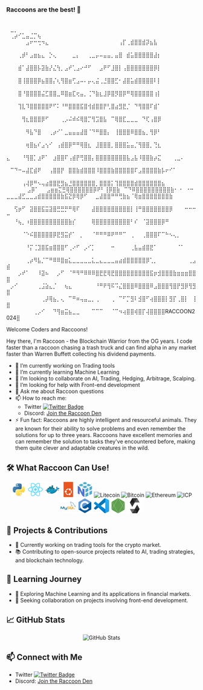 ### Raccoons are the best! 👋

⠀⠀⠀⠀⠀⠀⠀⠀⠀⠀⠀⠀⠀⠀⠀⠀⠀⠀⠀⠀⠀⠀⠀⠀⠀⠀⠀⠀⠀⠀⠀⠀⠀ ⠀⣀⡀⠀⠀⠀⠀⠀⠀⠀⠀⠀⠀⠀⠀⠀⠀
⠀⠀⠀⠀⠀⠀⠀⠀⠀⠀⠀⠀⠀⠀⠀⠀⠀⠀⠀⠀⠀⠀⠀⠀⠀⠀⠀⠀⠀ ⠀⢀⡴⠊⣁⣤⣈⡉⢦⠀⠀⠀⠀⠀⠀⠀⠀⠀⠀⠀⠀
⠀⠀⠀⠀⠀⣠⠖⠒⢒⠲⣄⠀⠀⠀⠀⠀⠀⠀⠀⠀⠀⠀⠀⠀⠀⠀⠀⠀⠀⢠⡏⢀⣾⣿⣿⣾⡽⣦⣧⠀⠀⠀⠀⠀⠀⠀⠀⠀⠀⠀
⠀⠀⠀⢀⡾⠃⣠⣶⣦⣄⠀⡑⢄⠀⠀⠀⠀⣀⡄⠀⠀⢀⣀⡤⠤⣤⣤⡀⣤⣿⠀⣾⣥⣿⣿⣿⣿⣿⣼⡆⠀⠀⠀⠀⠀⠀⠀⠀⠀⠀
⠀⠀⠀⣾⠁⣼⣿⣿⡧⣽⣷⡜⣌⢳⡀⣠⠞⢁⣠⠔⠚⠋⠀⠀⣠⠟⠋⣸⣿⡇⢠⣿⣿⣿⣿⣿⣿⣿⡿⡇⠀⠀⠀⠀⠀⠀⠀⠀⠀⠀
⠀⠀⠀⣿⢸⣿⣿⣿⡿⣦⣿⣿⡌⢆⢻⣿⣶⢋⣠⠤⠄⡤⢄⣬⢀⣘⣿⣿⣋⠂⣼⣿⣥⣾⣿⣿⣿⣿⠇⡇⠀⠀⠀⠀⠀⠀⠀⠀⠀⠀
⠀⠀⠀⣿⠘⣿⣿⣿⣿⣬⣋⣿⣿⣀⠿⣿⣶⣏⢖⣤⡀⢈⠙⣷⣆⣸⡿⣿⡻⣿⡿⠛⢿⣿⣿⣿⣿⣿⢰⡇⠀⠀⠀⠀⠀⠀⠀⠀⠀⠀
⠀⠀⠀⢹⣇⠹⣿⣿⣿⣿⣿⠟⠋⠅⠘⠛⣿⣿⣿⣯⣿⢺⣾⣿⣿⡟⢃⣿⣴⣻⣟⡈⠀⠙⢻⣿⣿⠏⣾⠁⠀⠀⠀⠀⠀⠀⠀⠀⠀⠀
⠀⠀⠀⠀⢻⣆⣿⣿⣿⡿⠋⠀⠀⠀⢀⡠⠬⠾⠮⢿⣿⡉⢻⣩⣿⣧⠀⠉⢿⣿⣏⣀⣀⣀⠀⠙⢏⢠⣿⡿⠀⠀⠀⠀⠀⠀⠀⠀⠀⠀
⠀⠀⠀⠀⠀⠻⣧⠙⣿⠀⠀⢀⡴⠊⠁⣀⣤⣤⣤⣼⣿⠈⠙⠛⣿⣿⡄⠀⢸⣿⣿⣿⠿⣿⣿⣦⡀⢻⡿⠃⠀⠀⠀⠀⠀⠀⠀⠀⠀⠀
⠀⠀⠀⠀⠀⢶⣿⣦⠎⣠⢢⠊⠀⢠⣾⣿⡿⠛⠛⢿⣿⣆⠀⣸⣿⣿⣿⡀⣿⣿⣿⣥⣤⡈⢻⣿⣿⡀⢙⣆⠀⠀⠀⠀⠀⠀⠀⠀⠀⠀
⣄⠀⠀⠀⠘⢻⣿⡁⣰⠟⠁⠀⣰⣿⣿⠏⢠⣾⡟⢛⣿⣿⡄⣿⣿⣿⣿⣿⣿⣿⣿⣧⣠⣧⠸⣿⣿⣷⡴⣍⠀⠀⠀⢀⣀⠄⠀⠀⠀⠀
⠀⠉⠙⠒⠤⣼⣏⣾⠟⠀⠀⢠⣿⣿⡟⠀⣿⣿⣷⣾⣿⣿⣿⠸⣿⣿⣿⣷⣿⣿⣿⣿⣿⠏⣠⣿⣿⣿⣿⣷⡧⠖⠊⠁⠀⠀⠀⠀⠀⠀
⠀⠀⠀⠀⢠⢼⡿⠛⠢⢤⣴⣿⣿⣟⣻⣦⣘⣿⣿⣿⣿⣿⣿⡀⣿⣿⣿⡅⢹⣿⣿⣿⣿⣾⣿⣿⣿⣿⣿⣿⣦⠀⠀⠀⠀⠀⠀⠀⠀⠀
⠀⠀⠀⠀⣠⡿⠁⠀⠀⣠⣶⣶⣍⣛⢿⣿⣿⣿⣿⣿⣿⡿⠟⠃⢸⡿⣿⣷⠀⠉⠙⠿⣿⣿⣿⣿⣿⣿⣿⣿⣿⣷⠂⠐⠀⠐⠒
⣀⣀⣀⣼⣋⣀⣀⣠⣾⣿⣿⣿⣿⣿⣷⣯⣝⡿⢿⡿⠋⠀⠀⣀⣼⣿⣿⠛⠛⢛⣷⣦⠈⢿⣶⣿⣿⣿⣿⣿⣿⣿⣷⠀⠀⠀⠀⠀⠀⠀
⠀⠀⢫⡶⠋⠀⣽⣿⣿⣯⣭⣽⣿⣛⣛⡛⠛⢿⠏⠀⠀⠀⣼⣿⣿⣿⣿⣿⣿⣿⣿⣿⡇⢸⠛⣿⣿⣿⣿⣿⣿⣿⡿⠀⠀⠀⠒⠒⠒⠒
⠀⠀⠘⢦⡀⠰⣿⣿⣿⣿⣿⣿⣿⣿⣿⣿⣷⡎⠀⠀⠀⠀⢿⣿⣿⣿⣿⣿⣿⣿⣿⣿⠃⠎⠀⠈⣽⣿⣿⣿⡿⠛⠀⠀⠀⠀⠀⠀⠀⠀
⠀⠀⠀⠀⠈⠑⠮⣿⣿⣿⣿⣿⡿⣟⣻⣭⡞⠁⠀⡀⠀⠀⠈⠛⠛⠛⠿⠟⠛⠛⠉⠀⢀⠀⠀⢀⣿⣿⣿⠏⠉⠓⠢⢄⡀⠀⠀⠀⠀⠀
⠀⠀⠀⠀⠀⠘⡍⢈⣹⣿⣯⣶⣿⣿⣿⠋⢀⠔⠋⠀⡠⠊⡁⠀⠀⠀⠀⠒⠀⠀⠀⠀⢀⣧⣤⣾⣿⣟⠁⠀⠀⠀⠀⠀⠈⠁⠀⠀⠀⠀
⠀⠀⠀⠀⠀⢀⡴⠻⣧⡈⠉⠛⠿⠿⣿⣶⣅⣀⣀⣀⣀⣀⣅⣀⣄⣀⣀⣀⣤⣴⣾⣿⣿⣿⣿⣿⡿⢁⡀⠀⠀⠀⠀⠀⠀⠀⠀⢀⣠⣾
⠀⠀⠀⡠⠞⠁⠀⠀⠸⣽⠦⠀⠀⡠⠋⠀⠈⠛⠻⠛⠿⠿⠿⣿⣟⣟⢿⣟⣿⣿⣿⣿⣿⣿⣿⣿⣿⣯⡶⣺⣿⣿⣿⣷⣶⣶⣶⣿⣿⣿
⠀⡠⠊⠀⠀⠀⠀⠀⢀⣨⣵⣄⡈⠀⠀⢦⣄⠀⠀⠀⠀⠀⠀⠘⠛⠟⢻⠯⠩⣌⣿⣿⣿⠿⣿⣿⣿⠿⣠⣿⣿⣿⢻⣿⡟⣻⡿⢻⣻⣿
⠀⠀⠀⠀⠀⠀⠀⠀⠀⢀⡼⢿⣦⡀⢄⠀⠉⠛⠶⢤⣤⣀⡀⢀⠀⠀⠀⢀⠀⠉⠋⡉⣻⠇⣺⣿⠋⢴⣿⣿⣿⡇⣻⡏⢀⣿⡇⠀⢸⣿
⠀⠀⠀⠀⠀⠀⠀⢀⡠⠊⠀⠀⠙⢻⣶⣭⣦⣀⣀⠀⠀⠀⠉⠉⠉⠀⠀⠈⠉⠲⢴⣿⣿⢾⣿⡏⢼⣿⣿⣿⣿RACCOON2024⣿

Welcome Coders and Raccoons!

Hey there, I'm Raccoon - the Blockchain Warrior from the OG years. I code faster than a raccoon chasing a trash truck and can find alpha in any market faster than Warren Buffett collecting his dividend payments.

- 🔭 I’m currently working on Trading tools
- 🌱 I’m currently learning Machine Learning
- 👯 I’m looking to collaborate on AI, Trading, Hedging, Arbitrage, Scalping.
- 🤔 I’m looking for help with Front-end development
- 💬 Ask me about Raccoon questions
- 📫 How to reach me:
  - Twitter [![Twitter Badge](https://img.shields.io/twitter/follow/DaCryptoRaccoon?style=social)](https://twitter.com/DaCryptoRaccoon)
  - Discord: [Join the Raccoon Den](https://discord.gg/9qVYajHsd2)
- ⚡ Fun fact: Raccoons are highly intelligent and resourceful animals. They are known for their ability to solve problems and even remember the solutions for up to three years. Raccoons have excellent memories and can remember the solution to tasks they've encountered before, making them quite clever and adaptable creatures in the wild.

## 🛠️ What Raccoon Can Use!

<p align="center">
  <img src="https://raw.githubusercontent.com/devicons/devicon/master/icons/python/python-original.svg" alt="Python" width="40" height="40"/>
  <img src="https://raw.githubusercontent.com/devicons/devicon/master/icons/react/react-original.svg" alt="React" width="40" height="40"/>
  <img src="https://raw.githubusercontent.com/devicons/devicon/master/icons/docker/docker-original.svg" alt="Docker" width="40" height="40"/>
  <img src="https://raw.githubusercontent.com/devicons/devicon/master/icons/ubuntu/ubuntu-plain.svg" alt="Ubuntu" width="40" height="40"/>
  <img src="https://raw.githubusercontent.com/devicons/devicon/master/icons/numpy/numpy-original.svg" alt="NumPy" width="40" height="40"/>
  <img src="https://github.com/spothq/cryptocurrency-icons/blob/master/32%402x/color/ltc%402x.png" alt="Litecoin" width="40" height="40"/>
  <img src="https://github.com/spothq/cryptocurrency-icons/blob/master/32%402x/color/btc%402x.png" alt="Bitcoin" width="40" height="40"/>
  <img src="https://github.com/spothq/cryptocurrency-icons/blob/master/32%402x/color/eth%402x.png" alt="Ethereum" width="40" height="40"/>
  <img src="https://github.com/spothq/cryptocurrency-icons/blob/master/32%402x/color/icp%402x.png" alt="ICP" width="40" height="40"/>
  <img src="https://raw.githubusercontent.com/devicons/devicon/master/icons/mysql/mysql-original-wordmark.svg" alt="MySQL" width="40" height="40"/>
  <img src="https://raw.githubusercontent.com/devicons/devicon/master/icons/c/c-original.svg" alt="C" width="40" height="40"/>
  <img src="https://raw.githubusercontent.com/devicons/devicon/master/icons/vscode/vscode-original.svg" alt="VSCode" width="40" height="40"/>
  <img src="https://raw.githubusercontent.com/devicons/devicon/master/icons/nodejs/nodejs-plain.svg" alt="Node.js" width="40" height="40"/>
  <img src="https://raw.githubusercontent.com/devicons/devicon/master/icons/solidity/solidity-original.svg" alt="Solidity" width="40" height="40"/>
</p>


## 🔧 Projects & Contributions

- 🚀 Currently working on trading tools for the crypto market.
- 📚 Contributing to open-source projects related to AI, trading strategies, and blockchain technology.

## 🌱 Learning Journey

- 🤖 Exploring Machine Learning and its applications in financial markets.
- 🚧 Seeking collaboration on projects involving front-end development.

## 📈 GitHub Stats

<p align="center">
  <img src="https://github-readme-stats.vercel.app/api?username=DaCryptoRaccoon&show_icons=true&hide_border=true" alt="GitHub Stats"/>
</p>

## 📫 Connect with Me

- Twitter [![Twitter Badge](https://img.shields.io/twitter/follow/DaCryptoRaccoon?style=social)](https://twitter.com/DaCryptoRaccoon)
- Discord: [Join the Raccoon Den](https://discord.gg/9qVYajHsd2)
